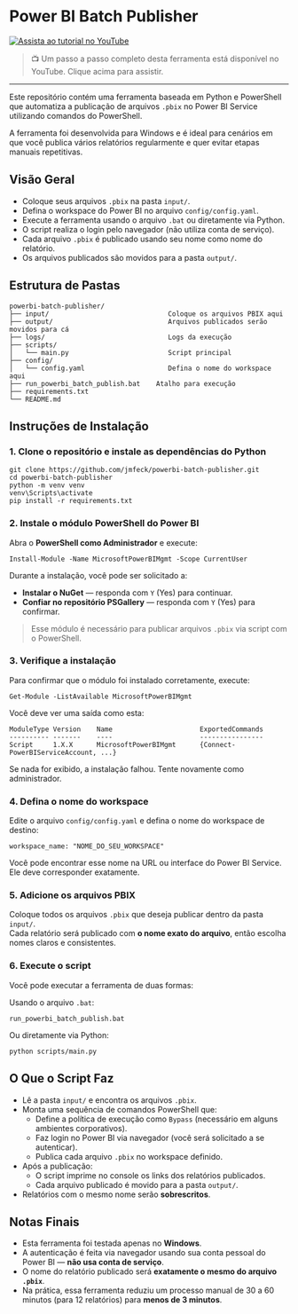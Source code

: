 # Power BI Batch Publisher

[![Assista ao tutorial no YouTube](https://img.shields.io/badge/YouTube-Assistir%20Tutorial-red?logo=youtube)](https://www.youtube.com/watch?v=s6eXtUX6FL8)

> 📺 Um passo a passo completo desta ferramenta está disponível no YouTube. Clique acima para assistir.

---

Este repositório contém uma ferramenta baseada em Python e PowerShell que automatiza a publicação de arquivos `.pbix` no Power BI Service utilizando comandos do PowerShell.

A ferramenta foi desenvolvida para Windows e é ideal para cenários em que você publica vários relatórios regularmente e quer evitar etapas manuais repetitivas.

## Visão Geral

- Coloque seus arquivos `.pbix` na pasta `input/`.
- Defina o workspace do Power BI no arquivo `config/config.yaml`.
- Execute a ferramenta usando o arquivo `.bat` ou diretamente via Python.
- O script realiza o login pelo navegador (não utiliza conta de serviço).
- Cada arquivo `.pbix` é publicado usando seu nome como nome do relatório.
- Os arquivos publicados são movidos para a pasta `output/`.

## Estrutura de Pastas

    powerbi-batch-publisher/
    ├── input/                              Coloque os arquivos PBIX aqui
    ├── output/                             Arquivos publicados serão movidos para cá
    ├── logs/                               Logs da execução
    ├── scripts/
    │   └── main.py                         Script principal
    ├── config/
    │   └── config.yaml                     Defina o nome do workspace aqui
    ├── run_powerbi_batch_publish.bat    Atalho para execução
    ├── requirements.txt
    └── README.md

## Instruções de Instalação

### 1. Clone o repositório e instale as dependências do Python

    git clone https://github.com/jmfeck/powerbi-batch-publisher.git
    cd powerbi-batch-publisher
    python -m venv venv
    venv\Scripts\activate
    pip install -r requirements.txt

### 2. Instale o módulo PowerShell do Power BI

Abra o **PowerShell como Administrador** e execute:

    Install-Module -Name MicrosoftPowerBIMgmt -Scope CurrentUser

Durante a instalação, você pode ser solicitado a:

- **Instalar o NuGet** — responda com `Y` (Yes) para continuar.
- **Confiar no repositório PSGallery** — responda com `Y` (Yes) para confirmar.

> Esse módulo é necessário para publicar arquivos `.pbix` via script com o PowerShell.

### 3. Verifique a instalação

Para confirmar que o módulo foi instalado corretamente, execute:

    Get-Module -ListAvailable MicrosoftPowerBIMgmt

Você deve ver uma saída como esta:

    ModuleType Version    Name                      ExportedCommands
    ---------- -------    ----                      ----------------
    Script     1.X.X      MicrosoftPowerBIMgmt      {Connect-PowerBIServiceAccount, ...}

Se nada for exibido, a instalação falhou. Tente novamente como administrador.

### 4. Defina o nome do workspace

Edite o arquivo `config/config.yaml` e defina o nome do workspace de destino:

    workspace_name: "NOME_DO_SEU_WORKSPACE"

Você pode encontrar esse nome na URL ou interface do Power BI Service. Ele deve corresponder exatamente.

### 5. Adicione os arquivos PBIX

Coloque todos os arquivos `.pbix` que deseja publicar dentro da pasta `input/`.  
Cada relatório será publicado com **o nome exato do arquivo**, então escolha nomes claros e consistentes.

### 6. Execute o script

Você pode executar a ferramenta de duas formas:

Usando o arquivo `.bat`:

    run_powerbi_batch_publish.bat

Ou diretamente via Python:

    python scripts/main.py

## O Que o Script Faz

- Lê a pasta `input/` e encontra os arquivos `.pbix`.
- Monta uma sequência de comandos PowerShell que:
  - Define a política de execução como `Bypass` (necessário em alguns ambientes corporativos).
  - Faz login no Power BI via navegador (você será solicitado a se autenticar).
  - Publica cada arquivo `.pbix` no workspace definido.
- Após a publicação:
  - O script imprime no console os links dos relatórios publicados.
  - Cada arquivo publicado é movido para a pasta `output/`.
- Relatórios com o mesmo nome serão **sobrescritos**.

## Notas Finais

- Esta ferramenta foi testada apenas no **Windows**.
- A autenticação é feita via navegador usando sua conta pessoal do Power BI — **não usa conta de serviço**.
- O nome do relatório publicado será **exatamente o mesmo do arquivo `.pbix`**.
- Na prática, essa ferramenta reduziu um processo manual de 30 a 60 minutos (para 12 relatórios) para **menos de 3 minutos**.
